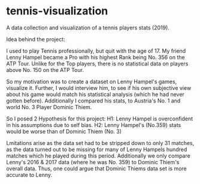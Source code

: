 # tennis-visualization
A data collection and visualization of a tennis players stats (2019). 

Idea behind the project:

I used to play Tennis professionally, but quit with the age of 17. My friend Lenny Hampel became a Pro with his highest Rank being No. 356 on the ATP Tour. Unlike for the Top players, there is no statistical data on players above No. 150 on the ATP Tour.

So my motivation was to create a dataset on Lenny Hampel's games, visualize it. Further, I would interview him, to see if his own subjective view about his game would match his statistical analysis (which he had never gotten before). Additionally I compared his stats, to Austria's No. 1 and world No. 3 Player Dominic Thiem.

So I posed 2 Hypothesis for this project:
H1: Lenny Hampel is overconfident in his assumptions due to self bias.
H2: Lenny Hampel's (No.359) stats would be worse than of Dominic Thiem (No. 3)

Lmitations arise as the data set had to be stripped down to only 31 matches, as the data turned out to be missing for many of Lenny Hampels hundred matches which he played during this period. Additionally we only compare Lenny's 2016 & 2017 data (where he was No. 359) to Dominic Thiem's overall data. Thus, one could argue that Dominic Thiems data set is more accurate to Lenny.
